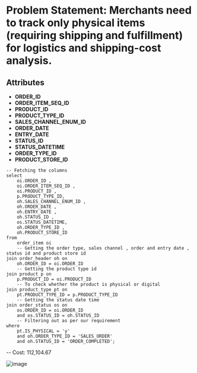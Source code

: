 # Problem Statement: Merchants need to track only physical items (requiring shipping and fulfillment) for logistics and shipping-cost analysis.

## Attributes
- **ORDER_ID**  
- **ORDER_ITEM_SEQ_ID**  
- **PRODUCT_ID**  
- **PRODUCT_TYPE_ID**  
- **SALES_CHANNEL_ENUM_ID**  
- **ORDER_DATE**  
- **ENTRY_DATE**  
- **STATUS_ID**  
- **STATUS_DATETIME**  
- **ORDER_TYPE_ID**  
- **PRODUCT_STORE_ID**

```
-- Fetching the columns 
select
	oi.ORDER_ID ,
	oi.ORDER_ITEM_SEQ_ID ,
	oi.PRODUCT_ID ,
	p.PRODUCT_TYPE_ID,
	oh.SALES_CHANNEL_ENUM_ID ,
	oh.ORDER_DATE ,
	oh.ENTRY_DATE ,
	oh.STATUS_ID ,
	os.STATUS_DATETIME,
	oh.ORDER_TYPE_ID ,
	oh.PRODUCT_STORE_ID
from
	order_item oi
	-- Getting the order type, sales channel , order and entry date , status id and product store id
join order_header oh on
	oh.ORDER_ID = oi.ORDER_ID
	-- Getting the product type id 
join product p on
	p.PRODUCT_ID = oi.PRODUCT_ID
	-- To check whether the product is physical or digital
join product_type pt on
	pt.PRODUCT_TYPE_ID = p.PRODUCT_TYPE_ID
	-- Getting the status date time
join order_status os on
	os.ORDER_ID = oi.ORDER_ID
	and os.STATUS_ID = oh.STATUS_ID
	-- Filtering out as per our requirement
where
	pt.IS_PHYSICAL = 'y'
	and oh.ORDER_TYPE_ID = 'SALES_ORDER'
	and oh.STATUS_ID = 'ORDER_COMPLETED';
```

-- Cost: 112,104.67

![image](https://github.com/user-attachments/assets/bec29158-67c8-4431-884e-0470c717943c)

